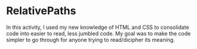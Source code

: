 # RelativePaths
In this activity, I used my new knowledge of HTML and CSS to consolidate code into easier to read, less jumbled code. My goal was to make the code simpler to go through for anyone trying to read/dicipher its meaning.
